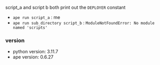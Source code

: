 
script_a and script b both print out the `DEPLOYER` constant
- `ape run script_a` : me
- `ape run sub_directory script_b` : `ModuleNotFoundError: No module named 'scripts'`
### version
- python version: 3.11.7
- ape version: 0.6.27
  
